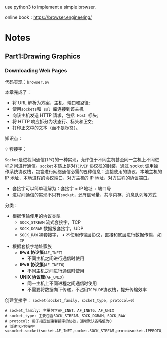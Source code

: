 use python3 to implement a simple browser.

online book：https://browser.engineering/

# Notes

## Part1:Drawing Graphics

### Downloading Web Pages

代码实现：`browser.py`

本章完成了：

- 将 URL 解析为方案、主机、端口和路径;
- 使用`sockets`和  `ssl`  库连接到该主机;
- 向该主机发送 HTTP 请求，包括  `Host`  标头;
- 将 HTTP 响应拆分为状态行、标头和正文;
- 打印正文中的文本（而不是标签）。

知识点：

<aside>
💡 套接字：

`Socket`是进程间通信(`IPC`)的一种实现，允许位于不同主机甚至同一主机上不同进程之间进行通信。`socket`本质上是对`TCP/IP` 协议栈的封装，通过 socket 调用操作系统协议栈，包含进行网络通信必需的五种信息：连接使用的协议，本地主机的 IP 地址，本地进程的协议端口，对方主机的 IP 地址，对方进程的协议端口。

- 套接字可以简单理解为：套接字 = IP 地址 + 端口号
- 进程间通信的实现不只有`socket`，还有信号量、共享内存、消息队列等方式
</aside>

分类：

- 根据传输使用的协议类型
  - `SOCK_STREAM` 流式套接字，TCP
  - `SOCK_DGRAM` 数据报套接字，UDP
  - `SOCK_RAW` 裸套接字，
    • 不使用传输层协议，直接和底层进行数据传输，如`IP`
- 根据套接字地址家族
  - **IPv4 协议簇**(`AF_INET`)
    - 不同主机之间进行通信时使用
  - **IPv6 协议簇**(`AF_INET6`)
    - 不同主机之间进行通信时使用
  - **UNIX 协议簇**(`AF_UNIX`)
    - 同一主机上不同进程之间通信时使用
    - 不需要将数据向下传递，不占用`TCP`/`UDP`协议栈，提升传输效率

创建套接字：
`socket(socket_family, socket_type, protocol=0)`

```
# socket_family: 主要包含AF_INET、AF_INET6、AF_UNIX
# socket_type: 主要包含SOCK_STREAM、SOCK_DGRAM、SOCK_RAW
# protocol: 用于指定创建套接字的协议，通常默认省略值为0
# 创建TCP套接字
s=socket.socket(socket.AF_INET,socket.SOCK_STREAM,proto=socket.IPPROTO_TCP)
```
